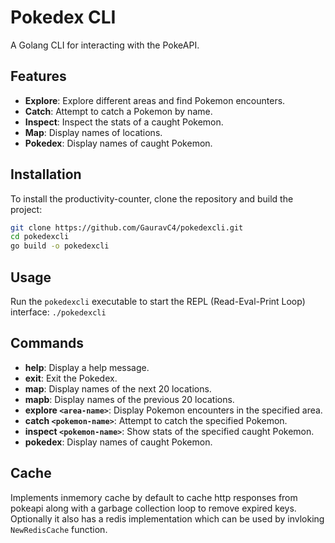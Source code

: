 # Pokedex CLI

A Golang CLI for interacting with the PokeAPI.

## Features

- **Explore**: Explore different areas and find Pokemon encounters.
- **Catch**: Attempt to catch a Pokemon by name.
- **Inspect**: Inspect the stats of a caught Pokemon.
- **Map**: Display names of locations.
- **Pokedex**: Display names of caught Pokemon.

## Installation

To install the productivity-counter, clone the repository and build the project:

```sh
git clone https://github.com/GauravC4/pokedexcli.git
cd pokedexcli
go build -o pokedexcli
```

## Usage

Run the `pokedexcli` executable to start the REPL (Read-Eval-Print Loop) interface:
```./pokedexcli```

## Commands

- **help**: Display a help message.  
- **exit**: Exit the Pokedex.  
- **map**: Display names of the next 20 locations.  
- **mapb**: Display names of the previous 20 locations.  
- **explore `<area-name>`**: Display Pokemon encounters in the specified area.  
- **catch `<pokemon-name>`**: Attempt to catch the specified Pokemon.  
- **inspect `<pokemon-name>`**: Show stats of the specified caught Pokemon.  
- **pokedex**: Display names of caught Pokemon.  

## Cache

Implements inmemory cache by default to cache http responses from pokeapi along with a garbage collection loop to remove expired keys.
Optionally it also has a redis implementation which can be used by invloking `NewRedisCache` function.
